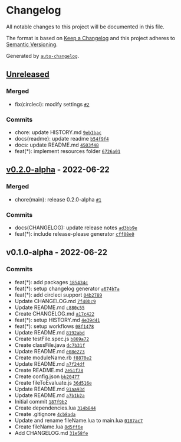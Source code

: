 # Changelog

All notable changes to this project will be documented in this file.

The format is based on [Keep a Changelog](https://keepachangelog.com/en/1.0.0/)
and this project adheres to [Semantic Versioning](https://semver.org/spec/v2.0.0.html).

Generated by [`auto-changelog`](https://github.com/CookPete/auto-changelog).

## [Unreleased](https://github.com/DorielRivalet/project-template/compare/v0.2.0-alpha...HEAD)

### Merged

- fix(circleci): modify settings [`#2`](https://github.com/DorielRivalet/project-template/pull/2)

### Commits

- chore: update HISTORY.md [`9eb1bac`](https://github.com/DorielRivalet/project-template/commit/9eb1bac8d1256dcf98bca2b276bf967f65d6a794)
- docs(readme): update readme [`b54f9f4`](https://github.com/DorielRivalet/project-template/commit/b54f9f4c7cc5e6cd67782aaf2e2abee64c042da8)
- docs: update README.md [`4503f48`](https://github.com/DorielRivalet/project-template/commit/4503f4861f65937303bbc2177568c33442e63b6b)
- feat(*): implement resources folder [`6726a01`](https://github.com/DorielRivalet/project-template/commit/6726a012cc46a00f1bb117c34705735ae24afedd)

## [v0.2.0-alpha](https://github.com/DorielRivalet/project-template/compare/v0.1.0-alpha...v0.2.0-alpha) - 2022-06-22

### Merged

- chore(main): release 0.2.0-alpha [`#1`](https://github.com/DorielRivalet/project-template/pull/1)

### Commits

- docs(CHANGELOG): update release notes [`ad3bb9e`](https://github.com/DorielRivalet/project-template/commit/ad3bb9ef0fbcee10d3e9544e3ddfed0817b54885)
- feat(*): include release-please generator [`cff08e0`](https://github.com/DorielRivalet/project-template/commit/cff08e09ba9f1abe533c1d6544c288670f8c2f57)

## v0.1.0-alpha - 2022-06-22

### Commits

- feat(*): add packages [`185434c`](https://github.com/DorielRivalet/project-template/commit/185434cf16cfd9c7da9a72d2e44e2d6bdc093d1c)
- feat(*): setup changelog generator [`a674b7a`](https://github.com/DorielRivalet/project-template/commit/a674b7a27b45ad8664750ef1d21a240abf917170)
- feat(*): add circleci support [`04b2789`](https://github.com/DorielRivalet/project-template/commit/04b278907cce37c8564e78342e2998b9a8a03546)
- Update CHANGELOG.md [`7f40bc9`](https://github.com/DorielRivalet/project-template/commit/7f40bc9a8a93598297b9e0ecfc390be22f5131cd)
- Update README.md [`c880c55`](https://github.com/DorielRivalet/project-template/commit/c880c55a54ba27bf9bd03860def9c840d102057b)
- Create CHANGELOG.md [`a17c422`](https://github.com/DorielRivalet/project-template/commit/a17c42266898e99c94e1bc420f3ec21a4c76a232)
- feat(*): setup HISTORY.md [`4e39d41`](https://github.com/DorielRivalet/project-template/commit/4e39d4114ea206f0b5e76383ab1a0551aac190a6)
- feat(*): setup workflows [`08f1478`](https://github.com/DorielRivalet/project-template/commit/08f147859bb38d3f6eac44d37d8233dc03f37854)
- Update README.md [`8192abd`](https://github.com/DorielRivalet/project-template/commit/8192abd8b0a81ff164242a22ff029463e93fd895)
- Create testFile.spec.js [`b869a72`](https://github.com/DorielRivalet/project-template/commit/b869a72dac7eb4d90b61e8759bc2a3ab80818b41)
- Create classFile.java [`dc7b31f`](https://github.com/DorielRivalet/project-template/commit/dc7b31fb6c54d4cd55507a9bc51f51afee1355dd)
- Update README.md [`e08e273`](https://github.com/DorielRivalet/project-template/commit/e08e2734221b4679dc9a7e977587326d0760794a)
- Create moduleName.rb [`f8870e2`](https://github.com/DorielRivalet/project-template/commit/f8870e2530e12f837eacd651bb60465e91991178)
- Update README.md [`a7f24df`](https://github.com/DorielRivalet/project-template/commit/a7f24df167af5cea1abc90be4b1b0d67a66b2bf3)
- Create README.md [`2e51f78`](https://github.com/DorielRivalet/project-template/commit/2e51f78ba56eef227857083d0bcbad1d9ad6f14c)
- Create config.json [`bb20477`](https://github.com/DorielRivalet/project-template/commit/bb204770dde2acc413211aeb1c87986fa0032a2b)
- Create fileToEvaluate.js [`36d516e`](https://github.com/DorielRivalet/project-template/commit/36d516ec23fbb6cd2232b6dba52ea9c1e4c0a648)
- Update README.md [`91aa93d`](https://github.com/DorielRivalet/project-template/commit/91aa93d718440b49c73862cfbd2cbc2e8bef94dd)
- Update README.md [`a7b1b2a`](https://github.com/DorielRivalet/project-template/commit/a7b1b2ac17abe9333c28cab01eec61704dd3aca3)
- Initial commit [`187f9b2`](https://github.com/DorielRivalet/project-template/commit/187f9b2ef050b36b136e4a9ef694f261b0514646)
- Create dependencies.lua [`314b844`](https://github.com/DorielRivalet/project-template/commit/314b844b8e700f692fae71c7910f250dda09a6b4)
- Create .gitignore [`4cb8ada`](https://github.com/DorielRivalet/project-template/commit/4cb8adae94e57c26f9ef46aed5b98e5823e03868)
- Update and rename fileName.lua to main.lua [`0187ac7`](https://github.com/DorielRivalet/project-template/commit/0187ac75537128c4a6faa6b8d6a575981cd03678)
- Create fileName.lua [`8d5ff6e`](https://github.com/DorielRivalet/project-template/commit/8d5ff6edcc54da0425270107229d11107b2152e4)
- Add CHANGELOG.md [`31e58fe`](https://github.com/DorielRivalet/project-template/commit/31e58fe51a18818386b65fccdeb114e257e76466)

<!-- auto-changelog-above -->


